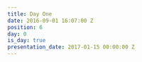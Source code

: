 ```yaml
---
title: Day One
date: 2016-09-01 16:07:00 Z
position: 6
day: 0
is_day: true
presentation_date: 2017-01-15 00:00:00 Z
---
```


